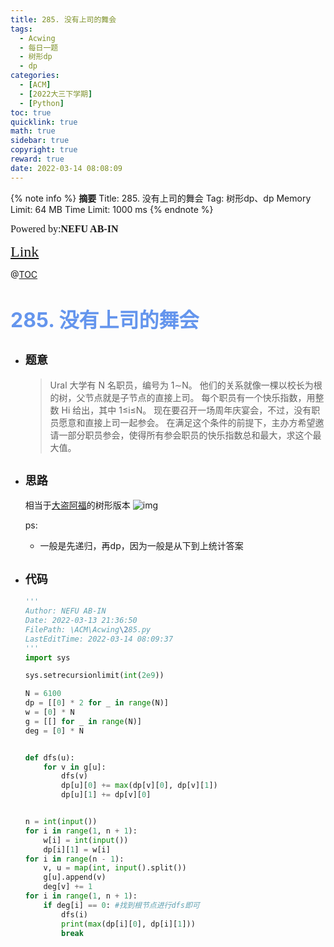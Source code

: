 ```yaml
---
title: 285. 没有上司的舞会
tags:
  - Acwing
  - 每日一题
  - 树形dp
  - dp
categories:
  - [ACM]
  - [2022大三下学期]
  - [Python]
toc: true
quicklink: true
math: true
sidebar: true
copyright: true
reward: true
date: 2022-03-14 08:08:09
---
```



{% note info %}
**摘要**
Title: 285. 没有上司的舞会
Tag: 树形dp、dp
Memory Limit: 64 MB
Time Limit: 1000 ms
{% endnote %}
<!-- more -->

<font size=3 face=楷体>Powered by:**NEFU AB-IN**</font>

<font color=#FFA500 size=5 face=楷体>[Link](https://www.acwing.com/problem/content/287/)</font>

@[TOC](文章目录)

# <font color=#6495ED size=6>285. 没有上司的舞会</font>

* ## <font size=4 face=粗体>题意</font>

  >Ural 大学有 N 名职员，编号为 1∼N。
  >他们的关系就像一棵以校长为根的树，父节点就是子节点的直接上司。
  >每个职员有一个快乐指数，用整数 Hi 给出，其中 1≤i≤N。
  >现在要召开一场周年庆宴会，不过，没有职员愿意和直接上司一起参会。
  >在满足这个条件的前提下，主办方希望邀请一部分职员参会，使得所有参会职员的快乐指数总和最大，求这个最大值。

* ## <font size=4 face=粗体>思路</font>

  相当于[大盗阿福](https://blog.ab-in.cn/2022/03/13/Acwing2022-3-13-3/)的树形版本
  ![img](https://oss.ab-in.cn/Pictures/treedp.png)

  ps: 
    * 一般是先递归，再dp，因为一般是从下到上统计答案

* ## <font size=4 face=粗体>代码</font>

  ```python
  '''
  Author: NEFU AB-IN
  Date: 2022-03-13 21:36:50
  FilePath: \ACM\Acwing\285.py
  LastEditTime: 2022-03-14 08:09:37
  '''
  import sys

  sys.setrecursionlimit(int(2e9))

  N = 6100
  dp = [[0] * 2 for _ in range(N)]
  w = [0] * N
  g = [[] for _ in range(N)]
  deg = [0] * N


  def dfs(u):
      for v in g[u]:
          dfs(v)
          dp[u][0] += max(dp[v][0], dp[v][1])
          dp[u][1] += dp[v][0]


  n = int(input())
  for i in range(1, n + 1):
      w[i] = int(input())
      dp[i][1] = w[i]
  for i in range(n - 1):
      v, u = map(int, input().split())
      g[u].append(v)
      deg[v] += 1
  for i in range(1, n + 1):
      if deg[i] == 0: #找到根节点进行dfs即可
          dfs(i)
          print(max(dp[i][0], dp[i][1]))
          break

  ```